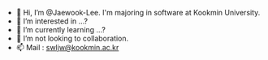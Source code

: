 - 👋 Hi, I’m @Jaewook-Lee. I'm majoring in software at Kookmin University.
- 👀 I’m interested in ...?
- 🌱 I’m currently learning ...?
- 💞️ I’m not looking to collaboration.
- 📫 Mail : swljw@kookmin.ac.kr

<!---
Jaewook-Lee/Jaewook-Lee is a ✨ special ✨ repository because its `README.md` (this file) appears on your GitHub profile.
You can click the Preview link to take a look at your changes.
--->

